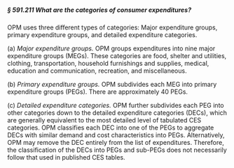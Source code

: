 ##### § 591.211 What are the categories of consumer expenditures? #####

OPM uses three different types of categories: Major expenditure groups, primary expenditure groups, and detailed expenditure categories.

(a) *Major expenditure groups.* OPM groups expenditures into nine major expenditure groups (MEGs). These categories are food, shelter and utilities, clothing, transportation, household furnishings and supplies, medical, education and communication, recreation, and miscellaneous.

(b) *Primary expenditure groups.* OPM subdivides each MEG into primary expenditure groups (PEGs). There are approximately 40 PEGs.

(c) *Detailed expenditure categories.* OPM further subdivides each PEG into other categories down to the detailed expenditure categories (DECs), which are generally equivalent to the most detailed level of tabulated CES categories. OPM classifies each DEC into one of the PEGs to aggregate DECs with similar demand and cost characteristics into PEGs. Alternatively, OPM may remove the DEC entirely from the list of expenditures. Therefore, the classification of the DECs into PEGs and sub-PEGs does not necessarily follow that used in published CES tables.
